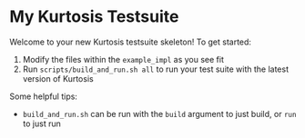 My Kurtosis Testsuite
=====================
Welcome to your new Kurtosis testsuite skeleton! To get started:

1. Modify the files within the `example_impl` as you see fit
2. Run `scripts/build_and_run.sh all` to run your test suite with the latest version of Kurtosis

Some helpful tips:
* `build_and_run.sh` can be run with the `build` argument to just build, or `run` to just run

